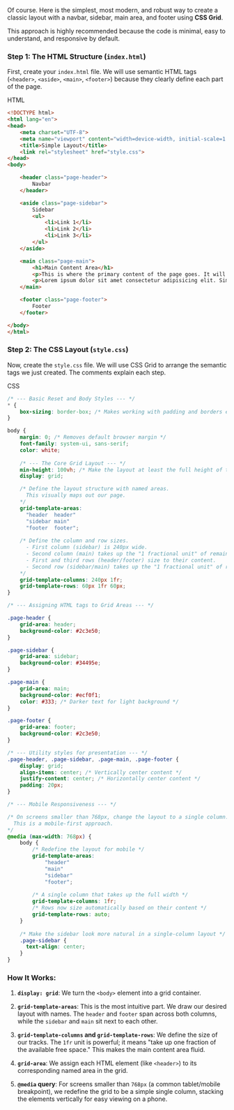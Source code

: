 Of course. Here is the simplest, most modern, and robust way to create a classic layout with a navbar, sidebar, main area, and footer using **CSS Grid**.

This approach is highly recommended because the code is minimal, easy to understand, and responsive by default.

### Step 1: The HTML Structure (`index.html`)

First, create your `index.html` file. We will use semantic HTML tags (`<header>`, `<aside>`, `<main>`, `<footer>`) because they clearly define each part of the page.

HTML

```HTML
<!DOCTYPE html>
<html lang="en">
<head>
    <meta charset="UTF-8">
    <meta name="viewport" content="width=device-width, initial-scale=1.0">
    <title>Simple Layout</title>
    <link rel="stylesheet" href="style.css">
</head>
<body>

    <header class="page-header">
        Navbar
    </header>

    <aside class="page-sidebar">
        Sidebar
        <ul>
            <li>Link 1</li>
            <li>Link 2</li>
            <li>Link 3</li>
        </ul>
    </aside>

    <main class="page-main">
        <h1>Main Content Area</h1>
        <p>This is where the primary content of the page goes. It will stretch to fill the available space.</p>
        <p>Lorem ipsum dolor sit amet consectetur adipisicing elit. Similique, dicta.</p>
    </main>

    <footer class="page-footer">
        Footer
    </footer>

</body>
</html>
```

### Step 2: The CSS Layout (`style.css`)

Now, create the `style.css` file. We will use CSS Grid to arrange the semantic tags we just created. The comments explain each step.

CSS

```CSS
/* --- Basic Reset and Body Styles --- */
* {
    box-sizing: border-box; /* Makes working with padding and borders easier */
}

body {
    margin: 0; /* Removes default browser margin */
    font-family: system-ui, sans-serif;
    color: white;
    
    /* --- The Core Grid Layout --- */
    min-height: 100vh; /* Make the layout at least the full height of the screen */
    display: grid;

    /* Define the layout structure with named areas.
      This visually maps out our page.
    */
    grid-template-areas:
      "header  header"
      "sidebar main"
      "footer  footer";
    
    /* Define the column and row sizes.
      - First column (sidebar) is 240px wide.
      - Second column (main) takes up the "1 fractional unit" of remaining space.
      - First and third rows (header/footer) size to their content.
      - Second row (sidebar/main) takes up the "1 fractional unit" of remaining height.
    */
    grid-template-columns: 240px 1fr;
    grid-template-rows: 60px 1fr 60px;
}

/* --- Assigning HTML tags to Grid Areas --- */

.page-header {
    grid-area: header;
    background-color: #2c3e50;
}

.page-sidebar {
    grid-area: sidebar;
    background-color: #34495e;
}

.page-main {
    grid-area: main;
    background-color: #ecf0f1;
    color: #333; /* Darker text for light background */
}

.page-footer {
    grid-area: footer;
    background-color: #2c3e50;
}

/* --- Utility styles for presentation --- */
.page-header, .page-sidebar, .page-main, .page-footer {
    display: grid;
    align-items: center; /* Vertically center content */
    justify-content: center; /* Horizontally center content */
    padding: 20px;
}

/* --- Mobile Responsiveness --- */

/* On screens smaller than 768px, change the layout to a single column.
  This is a mobile-first approach.
*/
@media (max-width: 768px) {
    body {
        /* Redefine the layout for mobile */
        grid-template-areas:
            "header"
            "main"
            "sidebar"
            "footer";
        
        /* A single column that takes up the full width */
        grid-template-columns: 1fr;
        /* Rows now size automatically based on their content */
        grid-template-rows: auto;
    }
    
    /* Make the sidebar look more natural in a single-column layout */
    .page-sidebar {
      text-align: center;
    }
}
```

### How It Works:

1. **`display: grid`**: We turn the `<body>` element into a grid container.
    
2. **`grid-template-areas`**: This is the most intuitive part. We draw our desired layout with names. The `header` and `footer` span across both columns, while the `sidebar` and `main` sit next to each other.
    
3. **`grid-template-columns` and `grid-template-rows`**: We define the size of our tracks. The `1fr` unit is powerful; it means "take up one fraction of the available free space." This makes the main content area fluid.
    
4. **`grid-area`**: We assign each HTML element (like `<header>`) to its corresponding named area in the grid.
    
5. **`@media` query**: For screens smaller than `768px` (a common tablet/mobile breakpoint), we redefine the grid to be a simple single column, stacking the elements vertically for easy viewing on a phone.